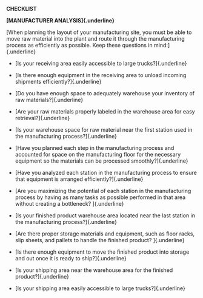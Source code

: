 **CHECKLIST**

**[MANUFACTURER ANALYSIS]{.underline}**

[When planning the layout of your manufacturing site, you must be able
to move raw material into the plant and route it through the
manufacturing process as efficiently as possible. Keep these questions
in mind:]{.underline}

-   [Is your receiving area easily accessible to large
    trucks?]{.underline}

-   [Is there enough equipment in the receiving area to unload incoming
    shipments efficiently?]{.underline}

-   [Do you have enough space to adequately warehouse your inventory of
    raw materials?]{.underline}

-   [Are your raw materials properly labeled in the warehouse area for
    easy retrieval?]{.underline}

-   [Is your warehouse space for raw material near the first station
    used in the manufacturing process?]{.underline}

-   [Have you planned each step in the manufacturing process and
    accounted for space on the manufacturing floor for the necessary
    equipment so the materials can be processed smoothly?]{.underline}

-   [Have you analyzed each station in the manufacturing process to
    ensure that equipment is arranged efficiently?]{.underline}

-   [Are you maximizing the potential of each station in the
    manufacturing process by having as many tasks as possible performed
    in that area without creating a bottleneck? ]{.underline}

-   [Is your finished product warehouse area located near the last
    station in the manufacturing process?]{.underline}

-   [Are there proper storage materials and equipment, such as floor
    racks, slip sheets, and pallets to handle the finished product?
    ]{.underline}

-   [Is there enough equipment to move the finished product into storage
    and out once it is ready to ship?]{.underline}

-   [Is your shipping area near the warehouse area for the finished
    product?]{.underline}

-   [Is your shipping area easily accessible to large
    trucks?]{.underline}
